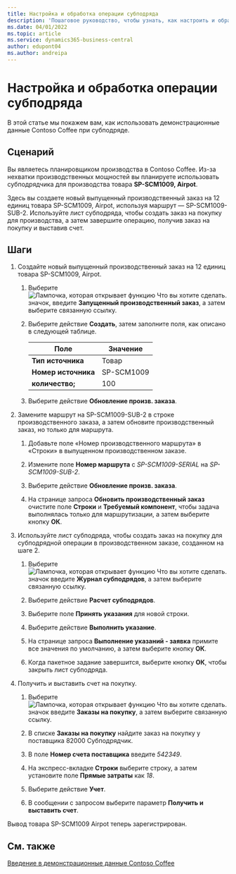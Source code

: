 ```yaml
---
title: Настройка и обработка операции субподряда
description: 'Пошаговое руководство, чтобы узнать, как настроить и обработать операцию субподряда в Business Central.'
ms.date: 04/01/2022
ms.topic: article
ms.service: dynamics365-business-central
author: edupont04
ms.author: andreipa
---
```


# <a name="set-up-and-process-a-subcontracting-operation"></a><a name="set-up-and-process-a-subcontracting-operation"></a><a name="set-up-and-process-a-subcontracting-operation"></a>Настройка и обработка операции субподряда

В этой статье мы покажем вам, как использовать демонстрационные данные Contoso Coffee при субподряде.

## <a name="scenario"></a><a name="scenario"></a><a name="scenario"></a>Сценарий

Вы являетесь планировщиком производства в Contoso Coffee. Из-за нехватки производственных мощностей вы планируете использовать субподрядчика для производства товара **SP-SCM1009, Airpot**.

Здесь вы создаете новый выпущенный производственный заказ на 12 единиц товара SP-SCM1009, Airpot, используя маршрут — SP-SCM1009-SUB-2. Используйте лист субподряда, чтобы создать заказ на покупку для производства, а затем завершите операцию, получив заказ на покупку и выставив счет.

## <a name="steps"></a><a name="steps"></a><a name="steps"></a>Шаги

1. Создайте новый выпущенный производственный заказ на 12 единиц товара SP-SCM1009, Airpot.

    1. Выберите ![Лампочка, которая открывает функцию Что вы хотите сделать.](../../media/ui-search/search_small.png "Что вы хотите сделать") значок, введите **Запущенный производственный заказ**, а затем выберите связанную ссылку.  

    2. Выберите действие **Создать**, затем заполните поля, как описано в следующей таблице.  

        |Поле  |Значение  |
        |---------|---------|
        |**Тип источника** |Товар|
        |**Номер источника** |SP-SCM1009|
        |**количество;** |100|
    3. Выберите действие **Обновление произв. заказа**.  

2. Замените маршрут на SP-SCM1009-SUB-2 в строке производственного заказа, а затем обновите производственный заказ, но только для маршрута.  

    1. Добавьте поле «Номер производственного маршрута» в «Строки» в выпущенном производственном заказе.<!--in code, this is marked as visible=false-->

    2. Измените поле **Номер маршрута** с *SP-SCM1009-SERIAL* на *SP-SCM1009-SUB-2*.  

    3. Выберите действие **Обновление произв. заказа**.  

    4. На странице запроса **Обновить производственный заказ** очистите поле **Строки** и **Требуемый компонент**, чтобы задача выполнялась только для маршрутизации, а затем выберите кнопку **ОК**.

3. Используйте лист субподряда, чтобы создать заказ на покупку для субподрядной операции в производственном заказе, созданном на шаге 2.  

    1. Выберите ![Лампочка, которая открывает функцию Что вы хотите сделать.](../../media/ui-search/search_small.png "Что вы хотите сделать") значок введите **Журнал субподрядов**, а затем выберите связанную ссылку.  

    2. Выберите действие **Расчет субподрядов**.

    3. Выберите поле **Принять указания** для новой строки.

    4. Выберите действие **Выполнить указание**.  

    5. На странице запроса **Выполнение указаний - заявка** примите все значения по умолчанию, а затем выберите кнопку **ОК**.

    6. Когда пакетное задание завершится, выберите кнопку **ОК**, чтобы закрыть лист субподряда.  

4. Получить и выставить счет на покупку.  

    1. Выберите ![Лампочка, которая открывает функцию Что вы хотите сделать.](../../media/ui-search/search_small.png "Что вы хотите сделать") значок введите **Заказы на покупку**, а затем выберите связанную ссылку.  

    2. В списке **Заказы на покупку** найдите заказ на покупку у поставщика 82000 Субподрядчик.

    3. В поле **Номер счета поставщика** введите *542349*.

    4. На экспресс-вкладке **Строки** выберите строку, а затем установите поле **Прямые затраты** как *18*.

    5. Выберите действие **Учет**.  

    6. В сообщении с запросом выберите параметр **Получить и выставить счет**.  

Вывод товара SP-SCM1009 Airpot теперь зарегистрирован.

## <a name="see-also"></a><a name="see-also"></a><a name="see-also"></a>См. также

[Введение в демонстрационные данные Contoso Coffee](../contoso-coffee-intro.md)  
